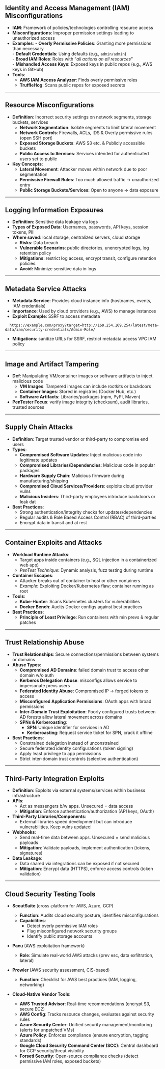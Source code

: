 ## Identity and Access Management (IAM) Misconfigurations

- **IAM**: Framework of policies/technologies controlling resource access
- **Misconfigurations**: Improper permission settings leading to unauthorized access
- **Examples**:
	  - **Overly Permissive Policies**:  Granting more permissions than necessary  
	  - **Default Credentials**:  Using defaults (e.g., `admin/admin`)  
	  - **Broad IAM Roles**:  Roles with “*all actions on all resources*”  
	  - **Mishandled Access Keys**:  Exposed keys in public repos (e.g., AWS keys in GitHub) 
- **Tools**:
  - **AWS IAM Access Analyzer**: Finds overly permissive roles  
  - **TruffleHog**: Scans public repos for exposed secrets

---

## Resource Misconfigurations

- **Definition**: Incorrect security settings on network segments, storage buckets, services
	- **Network Segmentation**: Isolate segments to limit lateral movement  
	- **Network Controls**: Firewalls, ACLs, IDS & Overly permissive rules (open SSH port)  
	- **Exposed Storage Buckets**: AWS S3 etc. & Publicly accessible buckets  
	- **Public Access to Services**: Services intended for authenticated users set to public  
- **Key Concepts**:
  - **Lateral Movement**: Attacker moves within network due to poor segmentation  
  - **Permissive Firewall Rules**: Too much allowed traffic → unauthorized entry  
  - **Public Storage Buckets/Services**: Open to anyone → data exposure

---

## Logging Information Exposures

- **Definition**: Sensitive data leakage via logs
- **Types of Exposed Data**: Usernames, passwords, API keys, session tokens, PII
- **Where saved**: local storage, centralized servers, cloud storage
	- **Risks**: Data breach 
	- **Vulnerable Scenarios**: public directories, unencrypted logs, log retention policy 
	- **Mitigations**: restrict log access, encrypt transit, configure retention policies  
	- **Avoid:** Minimize sensitive data in logs

---

## Metadata Service Attacks

- **Metadata Service**: Provides cloud instance info (hostnames, events, IAM credentials)
- **Importance**: Used by cloud providers (e.g., AWS) to manage instances
- **Exploit Example**: SSRF to access metadata
```text
  https://example.com/proxy?target=http://169.254.169.254/latest/meta-data/iam/security-credentials/Admin-Role/
```
- **Mitigations**: sanitize URLs for SSRF, restrict metadata access VPC IAM policy

---

## Image and Artifact Tampering

- **Def**: Manipulating VM/container images or software artifacts to inject malicious code
	- **VM Images**: Tampered images can include rootkits or backdoors
	- **Container Images**: Stored in registries (Docker Hub, etc.) 
	- **Software Artifacts**: Libraries/packages (npm, PyPI, Maven)        
- **PenTester Focus**: verify image integrity (checksum), audit libraries, trusted sources

---

## Supply Chain Attacks

- **Definition**: Target trusted vendor or third-party to compromise end users
- **Types**:
    - **Compromised Software Updates**: Inject malicious code into legitimate updates
    - **Compromised Libraries/Dependencies**: Malicious code in popular packages
    - **Hardware Supply Chain**: Malicious firmware during manufacturing/shipping          
    - **Compromised Cloud Services/Providers**: exploits cloud provider vulns             
    - **Malicious Insiders**: Third-party employees introduce backdoors or leak dat            
- **Best Practices**:
    - Strong authentication/integrity checks for updates/dependencies
    - Regular audits & Role Based Access Control (RBAC) of third-parties
    - Encrypt data in transit and at rest

---

## Container Exploits and Attacks
 
- **Workload Runtime Attacks**:
    - Target apps inside containers (e.g., SQL injection in a containerized web app)
    - _PenTest Technique_: Dynamic analysis, fuzz testing during runtime
- **Container Escapes**:
    - Attacker breaks out of container to host or other containers
    - _Example_: Exploiting Docker/Kubernetes flaw; container running as root
- **Tools**:
    - **Kube-Hunter**: Scans Kubernetes clusters for vulnerabilities
    - **Docker Bench**: Audits Docker configs against best practices
- **Best Practices**:
    - **Principle of Least Privilege**: Run containers with min prevs & regular patches

---

## Trust Relationship Abuse

- **Trust Relationships**: Secure connections/permissions between systems or domains
- **Abuse Types**:
    - **Compromised AD Domains**: failed domain trust to access other domain w/o auth
    - **Kerberos Delegation Abuse**: misconfigs allows service to impersonate prevs users
    - **Federated Identity Abuse**: Compromised IP → forged tokens to access             
    - **Misconfigured Application Permissions**: OAuth apps with broad permissions        
    - **Inter-Domain Trust Exploitation**: Poorly configured trusts between AD forests allow lateral movement across domains            
    - **SPNs & Kerberoasting**: 
        - **SPN**: Unique identifier for services in AD
        - **Kerberoasting**: Request service ticket for SPN, crack it offline
- **Best Practices**:
    - Constrained delegation instead of unconstrained
    - Secure federated identity configurations (token signing)
    - Apply least privilege to app permissions
    - Strict inter-domain trust controls (selective authentication)

---

## Third-Party Integration Exploits

- **Definition**: Exploits via external systems/services within business infrastructure
- **APIs**:
    - Act as messengers b/w apps. Unsecured = data access
    - **Mitigation**: Enforce authentication/authorization (API keys, OAuth)
- **Third-Party Libraries/Components**:
    - External libraries speed development but can introduce vulnerabilities. Keep vulns updated
- **Webhooks**:
    - Send real-time data between apps. Unsecured = send malicious payloads        
    - **Mitigation**: Validate payloads, implement authentication (tokens, signatures)
- **Data Leakage**:
    - Data shared via integrations can be exposed if not secured        
    - **Mitigation**: Encrypt data (HTTPS), enforce access controls (token validation)

---

## Cloud Security Testing Tools

- **ScoutSuite** (cross-platform for AWS, Azure, GCP)
    - **Function**: Audits cloud security posture, identifies misconfigurations
    - **Capabilities**:
        - Detect overly permissive IAM roles
        - Flag misconfigured network security groups
        - Identify public storage accounts
- **Pacu** (AWS exploitation framework)
    - **Role**: Simulate real-world AWS attacks (prev esc, data exfiltration, lateral)
    
- **Prowler** (AWS security assessment, CIS-based)
    - **Function**: Checklist for AWS best practices (IAM, logging, networking)
    
- **Cloud-Native Vendor Tools**:
    - **AWS Trusted Advisor**: Real-time recommendations (encrypt S3, secure EC2)
    - **AWS Config**: Tracks resource changes, evaluates against security rules
    - **Azure Security Center**: Unified security management/monitoring (alerts for unpatched VMs)
    - **Azure Policy**: Enforces compliance (ensure encryption, tagging standards)
    - **Google Cloud Security Command Center (SCC)**: Central dashboard for GCP security/threat visibility
    - **Forseti Security**: Open-source compliance checks (detect permissive IAM roles, exposed buckets)
  
